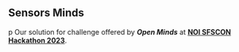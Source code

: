 ## Sensors Minds
p
Our solution for challenge offered by **_Open Minds_** at **[NOI SFSCON Hackathon 2023](https://hackathon.bz.it)**.
